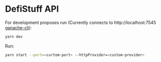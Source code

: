 # DefiStuff API

For development proposes run (Currently connects to http://localhost:7545 [ganache-cli](https://www.trufflesuite.com/ganache)):
```bash
yarn dev
```

Run:
```bash
yarn start --port=<curtom-port> --httpProvider=<custom-provider>
```